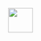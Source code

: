 <div id="42-projects">
  <p align="center">
    <a href="https://github.com/42-projects-abied-ch">
      <img src="https://img.shields.io/badge/42 PROJECTS-000?logo=42&logoColor=fff&style=plastic" height="50">
    </a>
  </p>
</div>

